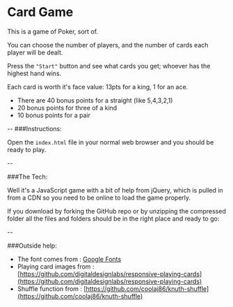 # Card Game


This is a game of Poker, sort of.

You can choose the number of players, and the number of cards each player will be dealt.

Press the `"Start"` button and see what cards you get; whoever has the highest hand wins.

Each card is worth it's face value: 13pts for a king, 1 for an ace.

- There are 40 bonus points for a straight (like 5,4,3,2,1)
- 20 bonus points for three of a kind
- 10 bonus points for a pair

--
###Instructions:

Open the `index.html` file in your normal web browser and you should be ready to play.

--

###The Tech:

Well it's a JavaScript game with a bit of help from jQuery, which is pulled in from a CDN so you need to be online to load the game properly.

If you download by forking the GitHub repo or by unzipping the compressed folder all the files and folders should be in the right place and ready to go:

--

###Outside help:

- The font comes from : [Google Fonts](https://fonts.google.com/?selection.family=Francois+One)
- Playing card images from : [https://github.com/digitaldesignlabs/responsive-playing-cards](https://github.com/digitaldesignlabs/responsive-playing-cards)
- Shuffle function from : [https://github.com/coolaj86/knuth-shuffle](https://github.com/coolaj86/knuth-shuffle)
